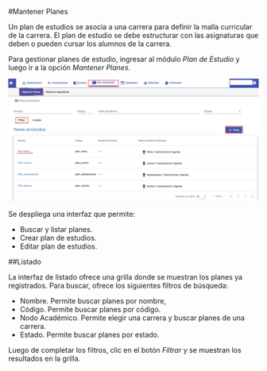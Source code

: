 #Mantener Planes

Un plan de estudios se asocia a una carrera para definir la malla curricular
de la carrera.
El plan de estudio se debe estructurar con las asignaturas que deben o pueden cursar
los alumnos de la carrera.

Para gestionar planes de estudio, ingresar al módulo *Plan de Estudio* y luego ir a la opción
*Mantener Planes*.

![Mantener Planes](img/plan_de_estudios.png)

Se despliega una interfaz que permite:

- Buscar y listar planes.
- Crear plan de estudios.
- Editar plan de estudios.

##Listado

La interfaz de listado ofrece una grilla donde se muestran los planes
ya registrados.
Para buscar, ofrece los siguientes filtros de búsqueda:

 - Nombre. Permite buscar planes por nombre,
 - Código. Permite buscar planes por código.
 - Nodo Académico. Permite elegir una carrera y buscar planes de una carrera.
 - Estado. Permite buscar planes por estado.

Luego de completar los filtros, clic en el botón *Filtrar* y se muestran los resultados 
en la grilla.


 

